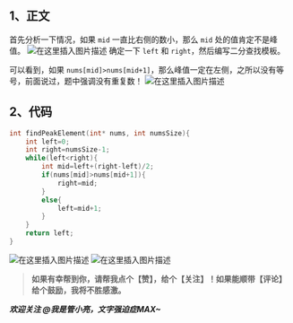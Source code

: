 ## 1、正文
首先分析一下情况，如果 `mid` 一直比右侧的数小，那么 `mid` 处的值肯定不是峰值。
![在这里插入图片描述](https://pic.leetcode-cn.com/aa8b836b535fa186819d37f16417718c50c3ec111b447232ab263b189d1678ac.jpg)
确定一下 `left` 和 `right`，然后编写二分查找模板。

可以看到，如果 `nums[mid]>nums[mid+1]`，那么峰值一定在左侧，之所以没有等号，前面说过，题中强调没有重复数！
![在这里插入图片描述](https://pic.leetcode-cn.com/526a7ad7837e6dda80aa5cb31248cf7a55c85ce41079b7437acb0b2c7d54ad98.png)
## 2、代码
```c
int findPeakElement(int* nums, int numsSize){
    int left=0;
    int right=numsSize-1;
    while(left<right){
        int mid=left+(right-left)/2;
        if(nums[mid]>nums[mid+1]){
            right=mid;
        }
        else{
            left=mid+1;
        }
    }
    return left;
}
```
![在这里插入图片描述](https://pic.leetcode-cn.com/8750b9f984e7994db3812c447a0665554e363d96e4a58cb371ab5a35ec7ef3d7.png)
![在这里插入图片描述](https://pic.leetcode-cn.com/733bfca6d47492fb50aa1891f2e9679a28d5a70f35315db004deb4a08fb563ec.png)

> **如果有幸帮到你，请帮我点个【赞】，给个【关注】！如果能顺带【评论】给个鼓励，我将不胜感激。**

***欢迎关注 @我是管小亮，文字强迫症MAX~***